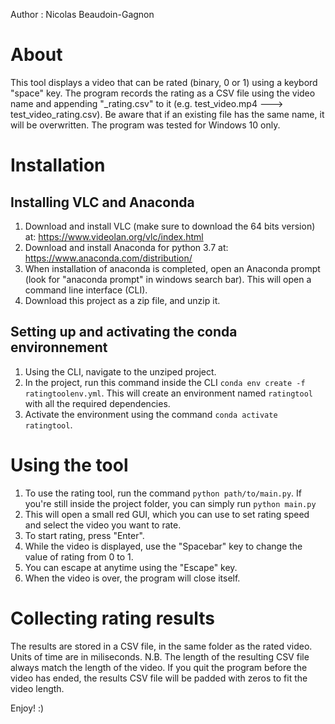 Author : Nicolas Beaudoin-Gagnon

# About
This tool displays a video that can be rated (binary, 0 or 1) using a keybord "space" key. The program records the rating as a CSV file using the video name and appending "_rating.csv" to it (e.g. test_video.mp4 ---> test_video_rating.csv). Be aware that if an existing file has the same name, it will be overwritten. The program was tested for Windows 10 only.

# Installation
## Installing VLC and Anaconda
1. Download and install VLC (make sure to download the 64 bits version) at: https://www.videolan.org/vlc/index.html
2. Download and install Anaconda for python 3.7 at: https://www.anaconda.com/distribution/
3. When installation of anaconda is completed, open an Anaconda prompt (look for "anaconda prompt" in windows search bar). This will open a command line interface (CLI). 
4. Download this project as a zip file, and unzip it.

## Setting up and activating the conda environnement 
1. Using the CLI, navigate to the unziped project. 
2. In the project, run this command inside the CLI  ```conda env create -f ratingtoolenv.yml```. This will create an environment named ```ratingtool``` with all the required dependencies. 
3. Activate the environment using the command ```conda activate ratingtool```. 

# Using the tool
1. To use the rating tool, run the command ```python path/to/main.py```. If you're still inside the project folder, you can simply run 
```python main.py```
2. This will open a small red GUI, which you can use to set rating speed and select the video you want to rate.
3. To start rating, press "Enter".
4. While the video is displayed, use the "Spacebar" key to change the value of rating from 0 to 1. 
5. You can escape at anytime using the "Escape" key. 
6. When the video is over, the program will close itself.

# Collecting rating results
The results are stored in a CSV file, in the same folder as the rated video. Units of time are in miliseconds. 
N.B. The length of the resulting CSV file always match the length of the video. If you quit the program before the video has ended, the results CSV file will be padded with zeros to fit the video length. 

Enjoy! :) 
